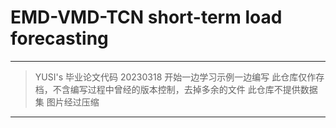 # EMD-VMD-TCN short-term load forecasting

---

> YUSI's 毕业论文代码
> 20230318 开始一边学习示例一边编写
> 此仓库仅作存档，不含编写过程中曾经的版本控制，去掉多余的文件
> 此仓库不提供数据集
> 图片经过压缩

---
